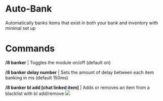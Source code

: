 # Auto-Bank

Automatically banks items that exist in both your bank and inventory with minimal set up

# Commands

**/8 banker** | Toggles the module on/off (default on)

**/8 banker delay number** | Sets the amount of delay between each item banking in ms (default 150ms)

**/8 banker bl add [chat linked item]** | Adds or removes an item from a blacklist with bl add/remove
![](https://i.imgur.com/z6CvRGI.png)
